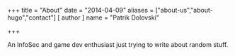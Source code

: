 +++
title = "About"
date = "2014-04-09"
aliases = ["about-us","about-hugo","contact"]
[ author ]
  name = "Patrik Dolovski"

+++

An InfoSec and game dev enthusiast just trying to write about random stuff.

